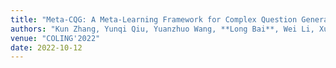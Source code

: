 ```yaml
---
title: "Meta-CQG: A Meta-Learning Framework for Complex Question Generation over Knowledge Bases"
authors: "Kun Zhang, Yunqi Qiu, Yuanzhuo Wang, **Long Bai**, Wei Li, Xuhui Jiang, Huawei Shen, Xueqi Cheng"
venue: "COLING'2022"
date: 2022-10-12
---
```

